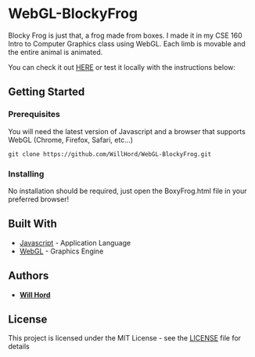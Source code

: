 # WebGL-BlockyFrog

Blocky Frog is just that, a frog made from boxes. I made it in my CSE 160 Intro to Computer Graphics class using WebGL. Each limb is movable and the entire animal is animated. 

You can check it out [HERE](https://willhord.github.io/WebGL-BlockyFrog/BoxyFrog.html) or test it locally with the instructions below:

## Getting Started

### Prerequisites

You will need the latest version of Javascript and a browser that supports WebGL (Chrome, Firefox, Safari, etc...)

```
git clone https://github.com/WillHord/WebGL-BlockyFrog.git
```

### Installing

No installation should be required, just open the BoxyFrog.html file in your preferred browser!

## Built With

* [Javascript](https://www.javascript.com/) - Application Language
* [WebGL](https://get.webgl.org/) - Graphics Engine

## Authors

* **[Will Hord](https://github.com/WillHord)** 

## License

This project is licensed under the MIT License - see the [LICENSE](LICENSE) file for details

